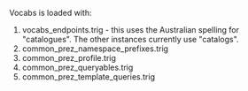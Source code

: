 Vocabs is loaded with:

1. vocabs_endpoints.trig - this uses the Australian spelling for "catalogues". The other instances currently use "catalogs".
2. common_prez_namespace_prefixes.trig
3. common_prez_profile.trig
4. common_prez_queryables.trig
5. common_prez_template_queries.trig